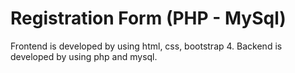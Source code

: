 # Registration Form (PHP - MySql)

Frontend is developed by using html, css, bootstrap 4.
Backend is developed by using php and mysql.
